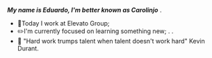 ***My name is Eduardo, I'm better known as Carolinjo***
.
- :department_store:Today I work at Elevato Group;
- :pencil2:I'm currently focused on learning something new;
.
.
- :checkered_flag: "Hard work trumps talent when talent doesn't work hard" Kevin Durant.

